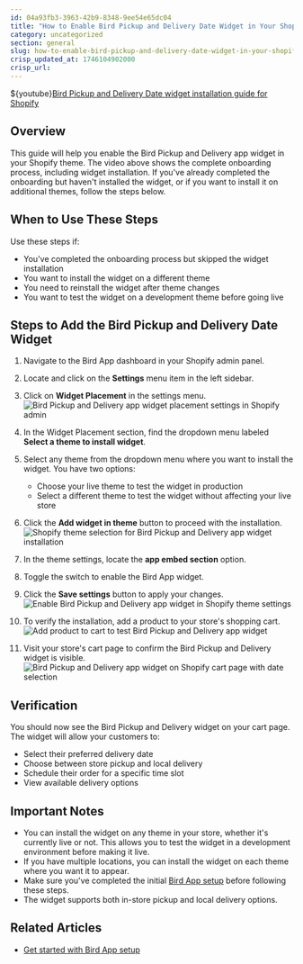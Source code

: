 ```yaml
---
id: 04a93fb3-3963-42b9-8348-9ee54e65dc04
title: "How to Enable Bird Pickup and Delivery Date Widget in Your Shopify Theme"
category: uncategorized
section: general
slug: how-to-enable-bird-pickup-and-delivery-date-widget-in-your-shopify-theme
crisp_updated_at: 1746104902000
crisp_url: 
---
```


${youtube}[Bird Pickup and Delivery Date widget installation guide for Shopify](ill_E6Rg1uA)

## Overview
This guide will help you enable the Bird Pickup and Delivery app widget in your Shopify theme. The video above shows the complete onboarding process, including widget installation. If you've already completed the onboarding but haven't installed the widget, or if you want to install it on additional themes, follow the steps below.

## When to Use These Steps
Use these steps if:
- You've completed the onboarding process but skipped the widget installation
- You want to install the widget on a different theme
- You need to reinstall the widget after theme changes
- You want to test the widget on a development theme before going live

## Steps to Add the Bird Pickup and Delivery Date Widget

1. Navigate to the Bird App dashboard in your Shopify admin panel.
2. Locate and click on the **Settings** menu item in the left sidebar.
3. Click on **Widget Placement** in the settings menu.
   ![Bird Pickup and Delivery app widget placement settings in Shopify admin](https://storage.crisp.chat/users/helpdesk/website/ca826b447482b000/widgetplacementmenu_kv9wiy.png)

4. In the Widget Placement section, find the dropdown menu labeled **Select a theme to install widget**.
5. Select any theme from the dropdown menu where you want to install the widget. You have two options:
   - Choose your live theme to test the widget in production
   - Select a different theme to test the widget without affecting your live store
6. Click the **Add widget in theme** button to proceed with the installation.
   ![Shopify theme selection for Bird Pickup and Delivery app widget installation](https://storage.crisp.chat/users/helpdesk/website/ca826b447482b000/addwidget_5zoxzg.png)

7. In the theme settings, locate the **app embed section** option.
8. Toggle the switch to enable the Bird App widget.
9. Click the **Save settings** button to apply your changes.
   ![Enable Bird Pickup and Delivery app widget in Shopify theme settings](https://storage.crisp.chat/users/helpdesk/website/ca826b447482b000/screenshot-2023-10-13-at-32832_1wc0bk7.png)

10. To verify the installation, add a product to your store's shopping cart.
    ![Add product to cart to test Bird Pickup and Delivery app widget](https://storage.crisp.chat/users/helpdesk/website/ca826b447482b000/screenshot-2023-10-13-at-34724_gplnbq.png)

11. Visit your store's cart page to confirm the Bird Pickup and Delivery widget is visible.
    ![Bird Pickup and Delivery app widget on Shopify cart page with date selection](https://storage.crisp.chat/users/helpdesk/website/ca826b447482b000/screenshot-2023-10-13-at-34338_ictf6d.png)

## Verification
You should now see the Bird Pickup and Delivery widget on your cart page. The widget will allow your customers to:
- Select their preferred delivery date
- Choose between store pickup and local delivery
- Schedule their order for a specific time slot
- View available delivery options

## Important Notes
- You can install the widget on any theme in your store, whether it's currently live or not. This allows you to test the widget in a development environment before making it live.
- If you have multiple locations, you can install the widget on each theme where you want it to appear.
- Make sure you've completed the initial [Bird App setup](/en-us/article/get-started-with-app-setup-1tra0ra/) before following these steps.
- The widget supports both in-store pickup and local delivery options.

## Related Articles
- [Get started with Bird App setup](/en-us/article/get-started-with-app-setup-1tra0ra/)
